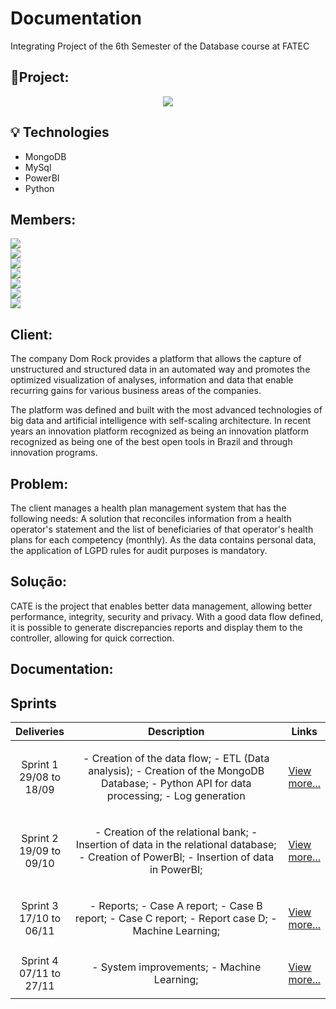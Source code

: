 # Documentation
 Integrating Project of the 6th Semester of the Database course at FATEC

## 📝Project:

<p align="center"> <img src = "https://github.com/API-6-SEMESTRE/Documentacao/blob/main/Src/logofinal.png"> </p>

## 💡 Technologies

- MongoDB
- MySql
- PowerBI
- Python

## Members:

<a href="https://www.linkedin.com/in/tairik-nishimura/"><img src= "https://img.shields.io/badge/Tairik%20Nishimura%20--%20Scrum%20Master-Linkedin-blue"></a> <br>
<a href="https://www.linkedin.com/in/maxx-barcelos-aaa106b2/"><img src= "https://img.shields.io/badge/Maximiles%20Barcelos%20--%20Product%20Owner-Linkedin-blue"></a> <br>
<a href="https://www.linkedin.com/in/leonardo-gabriel-silva-11b8b8178/"> <img src= "https://img.shields.io/badge/Leonardo%20Gabriel--%20Dev-Linkedin-blue"></a> <br>
<a href="https://www.linkedin.com/in/jeferson-tadeu-das-neves-a98343190/"> <img src= "https://img.shields.io/badge/Jeferson%20Tadeu--%20Dev-Linkedin-blue"></a> <br>
<a href="https://www.linkedin.com/in/devanir-ramos-junior/"> <img src= "https://img.shields.io/badge/Devanir%20Ramos--%20Dev-Linkedin-blue"></a> <br>
<a href="https://www.linkedin.com/in/jos%C3%A9-francisco-forneiro-junior/"> <img src= "https://img.shields.io/badge/José%20Francisco--%20Dev-Linkedin-blue"></a> <br>
<a href="https://www.linkedin.com/in/alan-bezerra/"> <img src= "https://img.shields.io/badge/Alan%20Bezerra--%20Dev-Linkedin-blue"></a> <br>


## Client:

The company Dom Rock provides a platform that allows the capture of unstructured and structured data in an automated way and promotes the optimized visualization of analyses, information and data that enable recurring gains for various business areas of the companies.

The platform was defined and built with the most advanced technologies of big data and artificial intelligence with self-scaling architecture.
In recent years an innovation platform recognized as being an innovation platform recognized as being one of the best open tools in Brazil and through innovation programs.
 
## Problem:

The client manages a health plan management system that has the following needs:
A solution that reconciles information from a health operator's statement and the list of beneficiaries of that operator's health plans for each competency (monthly). As the data contains personal data, the application of LGPD rules for audit purposes is mandatory.

## Solução:

CATE is the project that enables better data management, allowing better performance, integrity, security and privacy.
With a good data flow defined, it is possible to generate discrepancies reports and display them to the controller, allowing for quick correction.

## Documentation:

<h2>Sprints</h2>
       <table>
              <thead>
                     <th width=150px>Deliveries</th>
                     <th width=100%>Description</th>
                     <th width=100px>Links</th>
              </thead>
              <tbody>
                     <tr>
                            <td align=center>Sprint 1<br> 29/08 to 18/09  </td>
                            <td><p align=center> 
                           - Creation of the data flow; - ETL (Data analysis); - Creation of the MongoDB Database; - Python API for data processing; - Log generation
                            <p align=center>   
                            </td>
                            <td><p><a href="#">View more...</a></p></td>
                     </tr>
                     <tr>
                            <td align=center>Sprint 2<br> 19/09 to 09/10  </td>
                            <td><p align=center> 
                            - Creation of the relational bank; - Insertion of data in the relational database; - Creation of PowerBI; - Insertion of data in PowerBI;
                            <p align=center>   
                            </td>
                            <td><p><a href="#">View more...</a></p></td>
                     </tr> 
                     <tr>
                            <td align=center>Sprint 3<br> 17/10 to 06/11 </td>
                            <td><p align=center> 
                            - Reports; - Case A report; - Case B report; - Case C report; - Report case D; - Machine Learning;
                            <p align=center>   
                            </td>
                            <td><p><a href="#">View more...</a></p></td>
                     </tr> 
                     <tr>
                            <td align=center>Sprint 4<br> 07/11 to 27/11  </td>
                            <td><p align=center> 
                            - System improvements; - Machine Learning;
                            <p align=center>   
                            </td>
                            <td><p><a href="#">View more...</a></p></td>
                     </tr>
              </tbody>
       </table>

